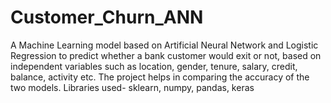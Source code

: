 # Customer_Churn_ANN
A Machine Learning model based on Artificial Neural Network and Logistic Regression to predict whether a bank customer would exit or not, based on independent variables such as location, gender, tenure, salary, credit, balance, activity etc. The project helps in comparing the accuracy of the two models. Libraries used- sklearn, numpy, pandas, keras
